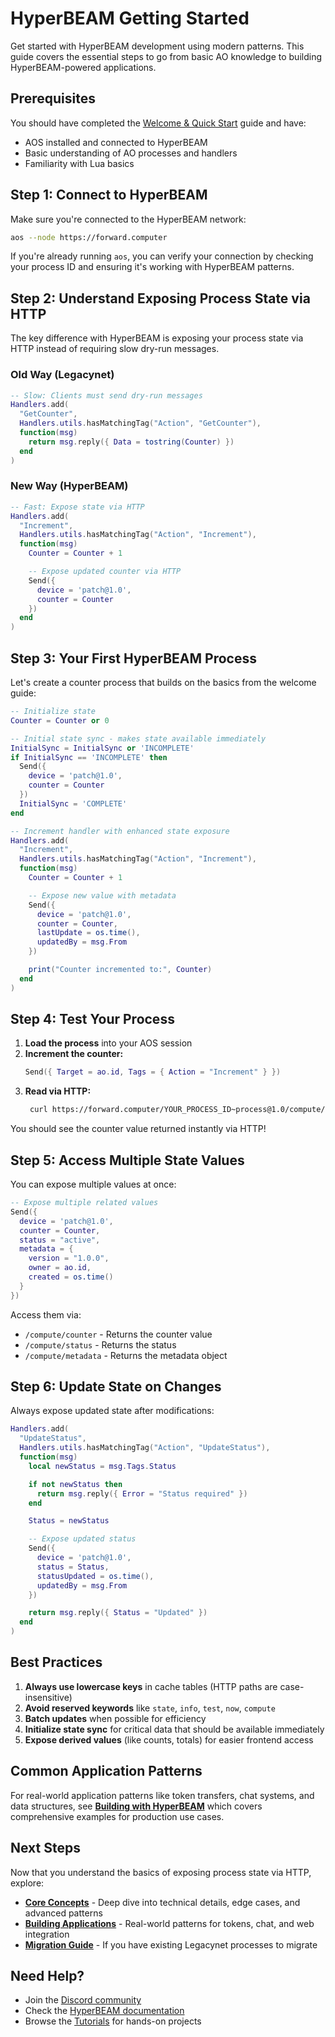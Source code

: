 # HyperBEAM Getting Started

Get started with HyperBEAM development using modern patterns. This guide covers the essential steps to go from basic AO knowledge to building HyperBEAM-powered applications.

## Prerequisites

You should have completed the [Welcome & Quick Start](../../welcome/) guide and have:

- AOS installed and connected to HyperBEAM
- Basic understanding of AO processes and handlers
- Familiarity with Lua basics

## Step 1: Connect to HyperBEAM

Make sure you're connected to the HyperBEAM network:

```bash
aos --node https://forward.computer
```

If you're already running `aos`, you can verify your connection by checking your process ID and ensuring it's working with HyperBEAM patterns.

## Step 2: Understand Exposing Process State via HTTP

The key difference with HyperBEAM is exposing your process state via HTTP instead of requiring slow dry-run messages.

### Old Way (Legacynet)

```lua
-- Slow: Clients must send dry-run messages
Handlers.add(
  "GetCounter",
  Handlers.utils.hasMatchingTag("Action", "GetCounter"),
  function(msg)
    return msg.reply({ Data = tostring(Counter) })
  end
)
```

### New Way (HyperBEAM)

```lua
-- Fast: Expose state via HTTP
Handlers.add(
  "Increment",
  Handlers.utils.hasMatchingTag("Action", "Increment"),
  function(msg)
    Counter = Counter + 1

    -- Expose updated counter via HTTP
    Send({
      device = 'patch@1.0',
      counter = Counter
    })
  end
)
```

## Step 3: Your First HyperBEAM Process

Let's create a counter process that builds on the basics from the welcome guide:

```lua
-- Initialize state
Counter = Counter or 0

-- Initial state sync - makes state available immediately
InitialSync = InitialSync or 'INCOMPLETE'
if InitialSync == 'INCOMPLETE' then
  Send({
    device = 'patch@1.0',
    counter = Counter
  })
  InitialSync = 'COMPLETE'
end

-- Increment handler with enhanced state exposure
Handlers.add(
  "Increment",
  Handlers.utils.hasMatchingTag("Action", "Increment"),
  function(msg)
    Counter = Counter + 1

    -- Expose new value with metadata
    Send({
      device = 'patch@1.0',
      counter = Counter,
      lastUpdate = os.time(),
      updatedBy = msg.From
    })

    print("Counter incremented to:", Counter)
  end
)
```

## Step 4: Test Your Process

1. **Load the process** into your AOS session
2. **Increment the counter:**
   ```lua
   Send({ Target = ao.id, Tags = { Action = "Increment" } })
   ```
3. **Read via HTTP:**
   ```bash
    curl https://forward.computer/YOUR_PROCESS_ID~process@1.0/compute/counter
   ```

You should see the counter value returned instantly via HTTP!

## Step 5: Access Multiple State Values

You can expose multiple values at once:

```lua
-- Expose multiple related values
Send({
  device = 'patch@1.0',
  counter = Counter,
  status = "active",
  metadata = {
    version = "1.0.0",
    owner = ao.id,
    created = os.time()
  }
})
```

Access them via:

- `/compute/counter` - Returns the counter value
- `/compute/status` - Returns the status
- `/compute/metadata` - Returns the metadata object

## Step 6: Update State on Changes

Always expose updated state after modifications:

```lua
Handlers.add(
  "UpdateStatus",
  Handlers.utils.hasMatchingTag("Action", "UpdateStatus"),
  function(msg)
    local newStatus = msg.Tags.Status

    if not newStatus then
      return msg.reply({ Error = "Status required" })
    end

    Status = newStatus

    -- Expose updated status
    Send({
      device = 'patch@1.0',
      status = Status,
      statusUpdated = os.time(),
      updatedBy = msg.From
    })

    return msg.reply({ Status = "Updated" })
  end
)
```

## Best Practices

1. **Always use lowercase keys** in cache tables (HTTP paths are case-insensitive)
2. **Avoid reserved keywords** like `state`, `info`, `test`, `now`, `compute`
3. **Batch updates** when possible for efficiency
4. **Initialize state sync** for critical data that should be available immediately
5. **Expose derived values** (like counts, totals) for easier frontend access

## Common Application Patterns

For real-world application patterns like token transfers, chat systems, and data structures, see **[Building with HyperBEAM](../../welcome/building.md)** which covers comprehensive examples for production use cases.

## Next Steps

Now that you understand the basics of exposing process state via HTTP, explore:

- **[Core Concepts](./core/state-exposure.md)** - Deep dive into technical details, edge cases, and advanced patterns
- **[Building Applications](../../welcome/building.md)** - Real-world patterns for tokens, chat, and web integration
- **[Migration Guide](./migration.md)** - If you have existing Legacynet processes to migrate

## Need Help?

- Join the [Discord community](https://discord.gg/qWgGxJKwNJ)
- Check the [HyperBEAM documentation](https://hyperbeam.arweave.net)
- Browse the [Tutorials](../../tutorials/) for hands-on projects

